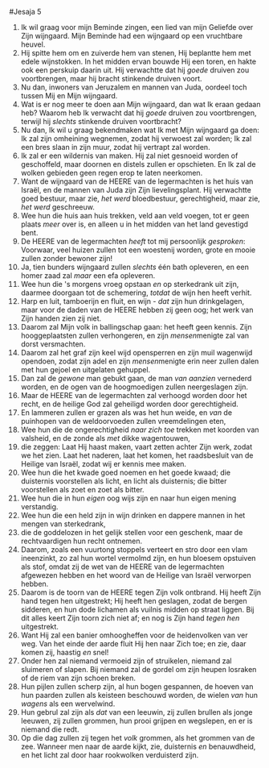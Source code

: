 #Jesaja 5
1. Ik wil graag voor mijn Beminde zingen, een lied van mijn Geliefde over Zijn wijngaard. Mijn Beminde had een wijngaard op een vruchtbare heuvel. 
2. Hij spitte hem om en zuiverde hem van stenen, Hij beplantte hem met edele wijnstokken. In het midden ervan bouwde Hij een toren, en hakte ook een perskuip daarin uit. Hij verwachtte dat hij *goede* druiven zou voortbrengen, maar hij bracht stinkende druiven voort. 
3. Nu dan, inwoners van Jeruzalem en mannen van Juda, oordeel toch tussen Mij en Mijn wijngaard. 
4. Wat is er nog meer te doen aan Mijn wijngaard, dan wat Ik eraan gedaan heb? Waarom heb Ik verwacht dat hij *goede* druiven zou voortbrengen, terwijl hij *slechts* stinkende druiven voortbracht? 
5. Nu dan, Ik wil u graag bekendmaken wat Ik met Mijn wijngaard ga doen: Ik zal zijn omheining wegnemen, zodat hij verwoest zal worden; Ik zal een bres slaan in zijn muur, zodat hij vertrapt zal worden. 
6. Ik zal er een wildernis van maken. Hij zal niet gesnoeid worden of geschoffeld, maar doornen en distels zullen er opschieten. En Ik zal de wolken gebieden geen regen erop te laten neerkomen. 
7. Want de wijngaard van de HEERE van de legermachten is het huis van Israël, en de mannen van Juda zijn Zijn lievelingsplant. Hij verwachtte goed bestuur, maar zie, *het werd* bloedbestuur, gerechtigheid, maar zie, *het werd* geschreeuw.
8. Wee hun die huis aan huis trekken, veld aan veld voegen, tot er geen plaats *meer* over is, en alleen u in het midden van het land gevestigd bent. 
9. De HEERE van de legermachten *heeft* tot mij persoonlijk *gesproken*: Voorwaar, veel huizen zullen tot een woestenij worden, grote en mooie zullen zonder bewoner zijn! 
10. Ja, tien bunders wijngaard zullen *slechts* één bath opleveren, en een homer zaad zal *maar* een efa opleveren. 
11. Wee hun die 's morgens vroeg opstaan *en* op sterkedrank uit zijn, daarmee doorgaan tot de schemering, *totdat* de wijn hen heeft verhit. 
12. Harp en luit, tamboerijn en fluit, en wijn - *dat* zijn hun drinkgelagen, maar voor de daden van de HEERE hebben zij geen oog; het werk van Zijn handen zien zij niet. 
13. Daarom zal Mijn volk in ballingschap gaan: het heeft geen kennis. Zijn hooggeplaatsten zullen verhongeren, en zijn *mensen*menigte zal van dorst versmachten. 
14. Daarom zal het graf zijn keel wijd opensperren en zijn muil wagenwijd opendoen, zodat zijn adel en zijn *mensen*menigte erin neer zullen dalen met hun gejoel en uitgelaten gehuppel. 
15. Dan zal de *gewone* man gebukt gaan, de man *van aanzien* vernederd worden, en de ogen van de hoogmoedigen zullen neergeslagen zijn. 
16. Maar de HEERE van de legermachten zal verhoogd worden door het recht, en de heilige God zal geheiligd worden door gerechtigheid. 
17. En lammeren zullen er grazen als was het hun weide, en *van* de puinhopen van de weldoorvoeden zullen vreemdelingen eten, 
18. Wee hun die de ongerechtigheid *naar zich toe* trekken met koorden van valsheid, en de zonde als *met* dikke wagentouwen, 
19. die zeggen: Laat Hij haast maken, vaart zetten achter Zijn werk, zodat we het zien. Laat het naderen, laat het komen, het raadsbesluit van de Heilige van Israël, zodat wij er kennis mee maken. 
20. Wee hun die het kwade goed noemen en het goede kwaad; die duisternis voorstellen als licht, en licht als duisternis; die bitter voorstellen als zoet en zoet als bitter. 
21. Wee hun die in hun *eigen* oog wijs zijn en naar hun eigen mening verstandig. 
22. Wee hun die een held zijn in wijn drinken en dappere mannen in het mengen van sterkedrank, 
23. die de goddelozen in het gelijk stellen voor een geschenk, maar de rechtvaardigen hun recht ontnemen. 
24. Daarom, zoals een vuurtong stoppels verteert en stro door een vlam ineenzinkt, zo zal hun wortel vermolmd zijn, en hun bloesem opstuiven als stof, omdat zij de wet van de HEERE van de legermachten afgewezen hebben en het woord van de Heilige van Israël verworpen hebben.
25. Daarom is de toorn van de HEERE tegen Zijn volk ontbrand. Hij heeft Zijn hand tegen hen uitgestrekt; Hij heeft hen geslagen, zodat de bergen sidderen, en hun dode lichamen als vuilnis midden op straat liggen. Bij dit alles keert Zijn toorn zich niet af; en nog is Zijn hand *tegen hen* uitgestrekt. 
26. Want Hij zal een banier omhoogheffen voor de heidenvolken van ver weg. Van het einde der aarde fluit Hij hen naar Zich toe; en zie, daar komen zij, haastig *en* snel! 
27. Onder hen zal niemand vermoeid zijn of struikelen, niemand zal sluimeren of slapen. Bij niemand zal de gordel om zijn heupen losraken of de riem van zijn schoen breken. 
28. Hun pijlen zullen scherp zijn, al hun bogen gespannen, de hoeven van hun paarden zullen als keisteen beschouwd worden, de wielen *van* hun *wagens* als een wervelwind. 
29. Hun gebrul zal zijn als *dat* van een leeuwin, zij zullen brullen als jonge leeuwen, zij zullen grommen, hun prooi grijpen en wegslepen, en er is niemand die redt. 
30. Op die dag zullen zij tegen het *volk* grommen, als het grommen van de zee. Wanneer men naar de aarde kijkt, zie, duisternis *en* benauwdheid, en het licht zal door haar rookwolken verduisterd zijn.
